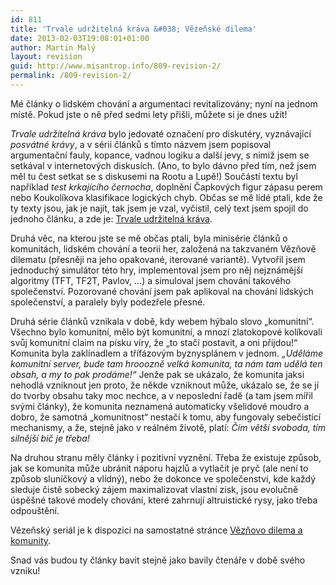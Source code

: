 ```yaml
---
id: 811
title: 'Trvale udržitelná kráva &#038; Vězeňské dilema'
date: 2013-02-03T19:08:01+01:00
author: Martin Malý
layout: revision
guid: http://www.misantrop.info/809-revision-2/
permalink: /809-revision-2/
---
```

Mé články o lidském chování a argumentaci revitalizovány; nyní na jednom místě. Pokud jste o ně před sedmi lety přišli, můžete si je dnes užít!

<!--more-->

_Trvale udržitelná kráva_ bylo jedovaté označení pro diskutéry, vyznávající _posvátné krávy_, a v sérii článků s tímto názvem jsem popisoval argumentační fauly, kopance, vadnou logiku a další jevy, s nimiž jsem se setkával v internetových diskusích. (Ano, to bylo dávno před tím, než jsem měl tu čest setkat se s diskusemi na Rootu a Lupě!) Součástí textu byl například _test krkajícího černocha_, doplnění Čapkových figur zápasu perem nebo Koukolíkova klasifikace logických chyb. Občas se mě lidé ptali, kde že ty texty jsou, jak je najít, tak jsem je vzal, vyčistil, celý text jsem spojil do jednoho článku, a zde je: [Trvale udržitelná kráva](http://www.misantrop.info/trvale-udrzitelna-krava/).

Druhá věc, na kterou jste se mě občas ptali, byla minisérie článků o komunitách, lidském chování a teorii her, založená na takzvaném Vězňově dilematu (přesněji na jeho opakované, iterované variantě). Vytvořil jsem jednoduchý simulátor této hry, implementoval jsem pro něj nejznámější algoritmy (TFT, TF2T, Pavlov, &#8230;) a simuloval jsem chování takového společenství. Pozorované chování jsem pak aplikoval na chování lidských společenství, a paralely byly podezřele přesné.

Druhá série článků vznikala v době, kdy webem hýbalo slovo &#8222;komunitní&#8220;. Všechno bylo komunitní, mělo být komunitní, a mnozí zlatokopové kolíkovali svůj komunitní claim na písku víry, že &#8222;to stačí postavit, a oni přijdou!&#8220; Komunita byla zaklínadlem a třífázovým byznysplánem v jednom. _&#8222;Uděláme komunitní server, bude tam hrooozně velká komunita, ta nám tam udělá ten obsah, a my to pak prodáme!&#8220;_ Jenže pak se ukázalo, že komunita jaksi nehodlá vzniknout jen proto, že někde vzniknout může, ukázalo se, že se jí do tvorby obsahu taky moc nechce, a v neposlední řadě (a tam jsem mířil svými články), že komunita neznamená automaticky všelidové moudro a dobro, že samotná &#8222;komunitnost&#8220; nestačí k tomu, aby fungovaly sebečistící mechanismy, a že, stejně jako v reálném životě, platí: _Čím větší svoboda, tím silnější bič je třeba!_

Na druhou stranu měly články i pozitivní vyznění. Třeba že existuje způsob, jak se komunita může ubránit náporu hajzlů a vytlačit je pryč (ale není to způsob sluníčkový a vlídný), nebo že dokonce ve společenství, kde každý sleduje čistě sobecký zájem maximalizovat vlastní zisk, jsou evolučně úspěšné takové modely chování, které zahrnují altruistické rysy, jako třeba odpouštění.

Vězeňský seriál je k dispozici na samostatné stránce [Vězňovo dilema a komunity](http://www.misantrop.info/veznovo-dilema-a-komunity/).

Snad vás budou ty články bavit stejně jako bavily čtenáře v době svého vzniku!